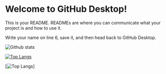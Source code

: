 # Welcome to GitHub Desktop!

This is your README. READMEs are where you can communicate what your project is and how to use it.

Write your name on line 6, save it, and then head back to GitHub Desktop.


![Github stats](https://github-readme-stats.vercel.app/api?username=Hulyamr13&theme=tokyonight)

[![Top Langs](https://github-readme-stats.vercel.app/api/top-langs/?username=hulyamr13&hide_progress=true&theme=tokyonight)](https://github.com/Hulyamr13)

[![Top Langs](https://github-readme-stats.vercel.app/api/top-langs/?username=hulyamr13&langs_count=8&theme=tokyonight)]
